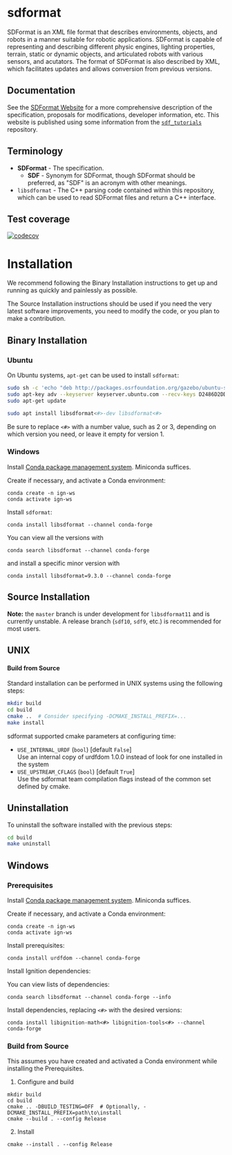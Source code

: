# sdformat

SDFormat is an XML file format that describes environments, objects, and robots
in a manner suitable for robotic applications. SDFormat is capable of representing
and describing different physic engines, lighting properties, terrain, static
or dynamic objects, and articulated robots with various sensors, and acutators.
The format of SDFormat is also described by XML, which facilitates updates and
allows conversion from previous versions.

## Documentation

See the [SDFormat Website](http://sdformat.org/) for a more comprehensive
description of the specification, proposals for modifications, developer
information, etc.
This website is published using some information from the
[`sdf_tutorials`](https://github.com/osrf/sdf_tutorials) repository.

<!--
TODO(eric.cousineau): Move installation instructions to sdf_tutorials, and link
there?
TODO(eric.cousineau): Move terminology section to sdf_tutorials?
-->

## Terminology

* **SDFormat** - The specification.
    * **SDF** - Synonym for SDFormat, though SDFormat should be preferred, as
      "SDF" is an acronym with other meanings.
* `libsdformat` - The C++ parsing code contained within this repository,
  which can be used to read SDFormat files and return a C++ interface.

## Test coverage

[![codecov](https://codecov.io/gh/osrf/sdformat/branch/master/graph/badge.svg)](https://codecov.io/gh/osrf/sdformat)

# Installation

We recommend following the Binary Installation instructions to get up and running as quickly and painlessly as possible.

The Source Installation instructions should be used if you need the very latest software improvements, you need to modify the code, or you plan to make a contribution.

## Binary Installation

### Ubuntu

On Ubuntu systems, `apt-get` can be used to install `sdformat`:
```sh
sudo sh -c 'echo "deb http://packages.osrfoundation.org/gazebo/ubuntu-stable `lsb_release -cs` main" > /etc/apt/sources.list.d/gazebo-stable.list'
sudo apt-key adv --keyserver keyserver.ubuntu.com --recv-keys D2486D2DD83DB69272AFE98867170598AF249743
sudo apt-get update

sudo apt install libsdformat<#>-dev libsdformat<#>
```

Be sure to replace `<#>` with a number value, such as 2 or 3, depending on
which version you need, or leave it empty for version 1.

### Windows

Install [Conda package management system](https://docs.conda.io/projects/conda/en/latest/user-guide/install/download.html).
Miniconda suffices.

Create if necessary, and activate a Conda environment:
```
conda create -n ign-ws
conda activate ign-ws
```

Install `sdformat`:
```
conda install libsdformat --channel conda-forge
```

You can view all the versions with
```
conda search libsdformat --channel conda-forge
```

and install a specific minor version with
```
conda install libsdformat=9.3.0 --channel conda-forge
```

## Source Installation


**Note:** the `master` branch is under development for `libsdformat11` and is
currently unstable. A release branch (`sdf10`, `sdf9`, etc.) is recommended
for most users.

## UNIX

#### Build from Source

Standard installation can be performed in UNIX systems using the following
steps:

```sh
mkdir build
cd build
cmake ..  # Consider specifying -DCMAKE_INSTALL_PREFIX=...
make install
```

sdformat supported cmake parameters at configuring time:

* `USE_INTERNAL_URDF` (`bool`) [default `False`] <br/>
  Use an internal copy of urdfdom 1.0.0 instead of look for one
  installed in the system
* `USE_UPSTREAM_CFLAGS` (`bool`) [default `True`] <br/>
  Use the sdformat team compilation flags instead of the common set defined
  by cmake.

## Uninstallation

To uninstall the software installed with the previous steps:

```sh
cd build
make uninstall
```

## Windows

### Prerequisites

Install [Conda package management system](https://docs.conda.io/projects/conda/en/latest/user-guide/install/download.html).
Miniconda suffices.

Create if necessary, and activate a Conda environment:
```
conda create -n ign-ws
conda activate ign-ws
```

Install prerequisites:
```
conda install urdfdom --channel conda-forge
```

Install Ignition dependencies:

You can view lists of dependencies:
```
conda search libsdformat --channel conda-forge --info
```

Install dependencies, replacing `<#>` with the desired versions:
```
conda install libignition-math<#> libignition-tools<#> --channel conda-forge
```

### Build from Source

This assumes you have created and activated a Conda environment while installing the Prerequisites.

1. Configure and build
  ```
  mkdir build
  cd build
  cmake .. -DBUILD_TESTING=OFF  # Optionally, -DCMAKE_INSTALL_PREFIX=path\to\install
  cmake --build . --config Release
  ```

2. Install
  ```
  cmake --install . --config Release
  ```
